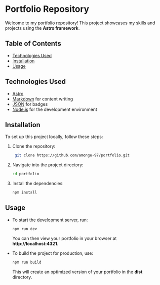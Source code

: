 # Portfolio Repository

Welcome to my portfolio repository! This project showcases my skills and projects using the **Astro framework**.

## Table of Contents

- [Technologies Used](#technologies-used)
- [Installation](#installation)
- [Usage](#usage)

## Technologies Used

- [Astro](https://astro.build/)
- [Markdown](https://www.markdownguide.org/) for content writing
- [JSON](https://www.json.org/json-es.html) for badges
- [Node.js](https://nodejs.org/) for the development environment

## Installation

To set up this project locally, follow these steps:

1. Clone the repository:
   ```bash
    git clone https://github.com/amonge-97/portfolio.git
    ```

2. Navigate into the project directory:
    ```bash
    cd portfolio
    ```

3. Install the dependencies:
    ```bash
    npm install
    ```

## Usage

- To start the development server, run:
  ```bash
  npm run dev
  ```
  You can then view your portfolio in your browser at **http://localhost:4321**.

- To build the project for production, use:
  ```bash
  npm run build
  ```
  This will create an optimized version of your portfolio in the **dist** directory.
